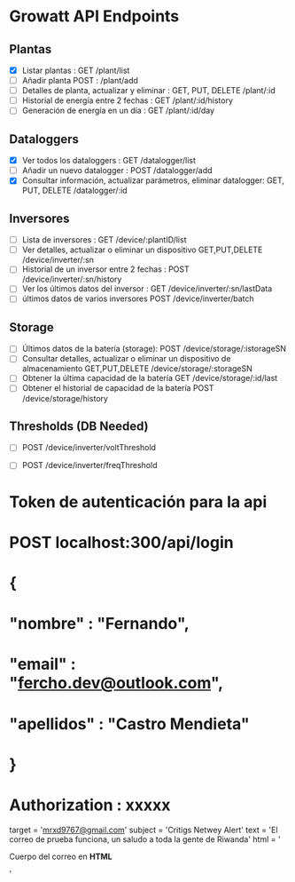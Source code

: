 # Growatt API Endpoints

## Plantas
- [x] Listar plantas : GET /plant/list
- [ ] Añadir planta POST : /plant/add 
- [ ] Detalles de planta, actualizar y eliminar : GET, PUT, DELETE /plant/:id
- [ ] Historial de energía entre 2 fechas : GET /plant/:id/history
- [ ] Generación de energía en un día : GET /plant/:id/day

## Dataloggers
- [x] Ver todos los dataloggers : GET /datalogger/list 
- [ ] Añadir un nuevo datalogger : POST /datalogger/add
- [x] Consultar información, actualizar parámetros, eliminar datalogger: GET, PUT, DELETE /datalogger/:id

## Inversores
- [ ] Lista de inversores : GET /device/:plantID/list
- [ ] Ver detalles, actualizar o eliminar un dispositivo GET,PUT,DELETE /device/inverter/:sn
- [ ] Historial de un inversor entre 2 fechas : POST /device/inverter/:sn/history
- [ ] Ver los últimos datos del inversor : GET /device/inverter/:sn/lastData
- [ ] últimos datos de varios inversores POST /device/inverter/batch

## Storage
- [ ] Últimos datos de la batería (storage): POST /device/storage/:istorageSN
- [ ] Consultar detalles, actualizar o eliminar un dispositivo de almacenamiento GET,PUT,DELETE /device/storage/:storageSN
- [ ] Obtener la última capacidad de la batería GET /device/storage/:id/last
- [ ] Obtener el historial de capacidad de la batería POST /device/storage/history

## Thresholds (DB Needed)
- [ ] POST /device/inverter/voltThreshold 
- [ ] POST /device/inverter/freqThreshold 




# Token de autenticación para la api
# 
# POST localhost:300/api/login
#
# {
# 	"nombre" : "Fernando",
# 	"email" : "fercho.dev@outlook.com",
# 	"apellidos" : "Castro Mendieta"
# }
#
# Authorization : xxxxx


target = 'mrxd9767@gmail.com'
subject = 'Critigs Netwey Alert'
text = 'El correo de prueba funciona, un saludo a toda la gente de Riwanda'
html = '<p>Cuerpo del correo en <strong>HTML</strong></p>'
